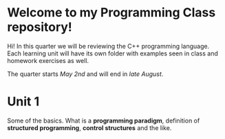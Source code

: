 # Welcome to my Programming Class repository!

Hi! In this quarter we will be reviewing the C++ programming language. Each learning unit will have its own folder with examples seen in class and homework exercises as well.

The quarter starts *May 2nd* and will end in *late August*.


# Unit 1

Some of the basics. What is a **programming paradigm**, definition of **structured programming**, **control structures** and the like.
